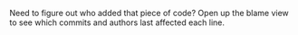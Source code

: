 ---
---

Need to figure out who added that piece of code? Open up the blame view to see which commits and authors last affected each line.

